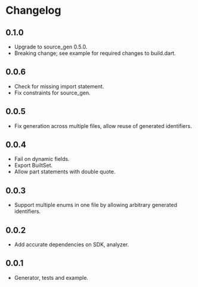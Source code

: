 # Changelog

## 0.1.0

 - Upgrade to source_gen 0.5.0.
 - Breaking change; see example for required changes to build.dart.

## 0.0.6

 - Check for missing import statement.
 - Fix constraints for source_gen.

## 0.0.5

 - Fix generation across multiple files, allow reuse of generated identifiers.

## 0.0.4

 - Fail on dynamic fields.
 - Export BuiltSet.
 - Allow part statements with double quote.

## 0.0.3

 - Support multiple enums in one file by allowing arbitrary generated identifiers.

## 0.0.2

- Add accurate dependencies on SDK, analyzer.

## 0.0.1

- Generator, tests and example.
